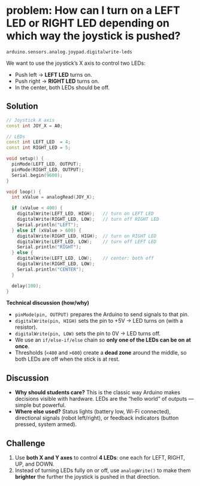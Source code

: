 # problem: How can I turn on a LEFT LED or RIGHT LED depending on which way the joystick is pushed?

`arduino.sensors.analog.joypad.digitalwrite-leds`

We want to use the joystick’s X axis to control two LEDs:

* Push left → **LEFT LED** turns on.
* Push right → **RIGHT LED** turns on.
* In the center, both LEDs should be off.

## Solution

```cpp
// Joystick X axis
const int JOY_X = A0;

// LEDs
const int LEFT_LED  = 4;
const int RIGHT_LED = 5;

void setup() {
  pinMode(LEFT_LED, OUTPUT);
  pinMode(RIGHT_LED, OUTPUT);
  Serial.begin(9600);
}

void loop() {
  int xValue = analogRead(JOY_X);

  if (xValue < 400) {
    digitalWrite(LEFT_LED, HIGH);   // turn on LEFT LED
    digitalWrite(RIGHT_LED, LOW);   // turn off RIGHT LED
    Serial.println("LEFT");
  } else if (xValue > 600) {
    digitalWrite(RIGHT_LED, HIGH);  // turn on RIGHT LED
    digitalWrite(LEFT_LED, LOW);    // turn off LEFT LED
    Serial.println("RIGHT");
  } else {
    digitalWrite(LEFT_LED, LOW);    // center: both off
    digitalWrite(RIGHT_LED, LOW);
    Serial.println("CENTER");
  }

  delay(100);
}
```

**Technical discussion (how/why)**

* `pinMode(pin, OUTPUT)` prepares the Arduino to send signals to that pin.
* `digitalWrite(pin, HIGH)` sets the pin to +5V → LED turns on (with a resistor).
* `digitalWrite(pin, LOW)` sets the pin to 0V → LED turns off.
* We use an `if/else-if/else` chain so **only one of the LEDs can be on at once**.
* Thresholds (`<400` and `>600`) create a **dead zone** around the middle, so both LEDs are off when the stick is at rest.

## Discussion

* **Why should students care?** This is the classic way Arduino makes decisions visible with hardware. LEDs are the “hello world” of outputs — simple but powerful.
* **Where else used?** Status lights (battery low, Wi-Fi connected), directional signals (robot left/right), or feedback indicators (button pressed, system armed).

## Challenge

1. Use **both X and Y axes** to control **4 LEDs**: one each for LEFT, RIGHT, UP, and DOWN.
2. Instead of turning LEDs fully on or off, use `analogWrite()` to make them **brighter** the further the joystick is pushed in that direction.
